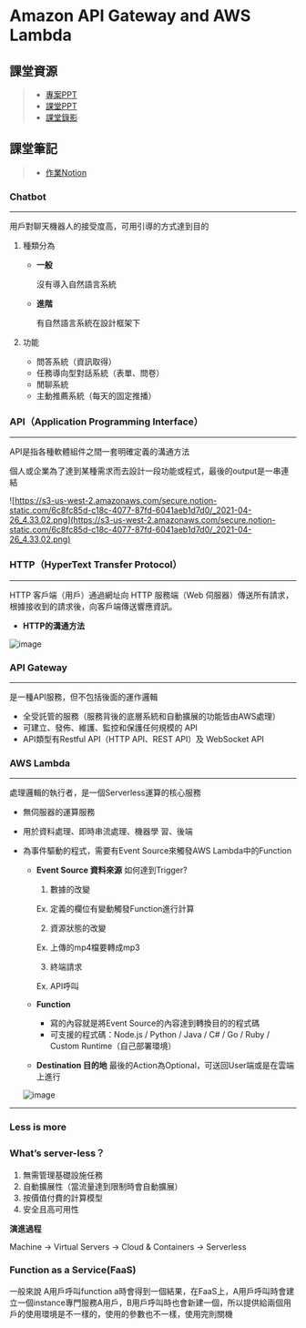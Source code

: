# Amazon API Gateway and AWS Lambda


## 課堂資源
> * [專案PPT](http://isee.scu.edu.tw/mod/url/view.php?id=708556)
> * [課堂PPT](https://drive.google.com/file/d/1-AsnJmAldi_-gPnxdQcyBifScMmR_IBk/view)
> * [課堂錄影](http://isee.scu.edu.tw/mod/url/view.php?id=709691)

        
## 課堂筆記
> * [作業Notion](https://www.notion.so/HW4-Build-a-Telegram-Chatbot-using-Amazon-API-Gateway-and-AWS-Lambda-a245dcde8d14473a86d63c7dc00549d1)
### Chatbot

---

用戶對聊天機器人的接受度高，可用引導的方式達到目的

1. 種類分為
    - **一般**

        沒有導入自然語言系統

    - **進階**

        有自然語言系統在設計框架下

2. 功能
    - 問答系統（資訊取得）
    - 任務導向型對話系統（表單、問卷）
    - 閒聊系統
    - 主動推薦系統（每天的固定推播）

### API（Application Programming Interface）

---

API是指各種軟體組件之間一套明確定義的溝通方法

個人或企業為了達到某種需求而去設計一段功能或程式，最後的output是一串連結

![https://s3-us-west-2.amazonaws.com/secure.notion-static.com/6c8fc85d-c18c-4077-87fd-6041aeb1d7d0/_2021-04-26_4.33.02.png](https://s3-us-west-2.amazonaws.com/secure.notion-static.com/6c8fc85d-c18c-4077-87fd-6041aeb1d7d0/_2021-04-26_4.33.02.png)

### HTTP（HyperText Transfer Protocol）

---

HTTP 客戶端（用戶）通過網址向 HTTP 服務端（Web 伺服器）傳送所有請求，根據接收到的請求後，向客戶端傳送響應資訊。

- **HTTP的溝通方法**

![image]()

### API Gateway

---

是一種API服務，但不包括後面的運作邏輯

- 全受託管的服務（服務背後的底層系統和自動擴展的功能皆由AWS處理）
- 可建立、發佈、維護、監控和保護任何規模的 API
- API類型有Restful API（HTTP API、REST
API）及 WebSocket API

### AWS Lambda

---

處理邏輯的執行者，是一個Serverless運算的核心服務

- 無伺服器的運算服務
- 用於資料處理、即時串流處理、機器學
習、後端
- 為事件驅動的程式，需要有Event Source來觸發AWS Lambda中的Function
    - **Event Source 資料來源**
        如何達到Trigger?

        1. 數據的改變

         Ex. 定義的欄位有變動觸發Function進行計算

        2. 資源狀態的改變

         Ex. 上傳的mp4檔要轉成mp3

        3. 終端請求

        Ex. API呼叫
        
    - **Function**
        - 寫的內容就是將Event Source的內容達到轉換目的的程式碼
        - 可支援的程式碼：Node.js / Python / Java / C# / Go / Ruby / Custom Runtime（自己部署環境）
        
    - **Destination 目的地**
        最後的Action為Optional，可送回User端或是在雲端上進行

    ![image]()

---

### Less is more

### What’s server-less？

1. 無需管理基礎設施任務
2. 自動擴展性（當流量達到限制時會自動擴展）
3. 按價值付費的計算模型
4. 安全且高可用性

**演進過程**

Machine → Virtual Servers → Cloud & Containers → Serverless 

### Function as a Service(FaaS)

一般來說 A用戶呼叫function a時會得到一個結果，在FaaS上，A用戶呼叫時會建立一個instance專門服務A用戶，B用戶呼叫時也會新建一個，所以提供給兩個用戶的使用環境是不一樣的，使用的參數也不一樣，使用完則關機

